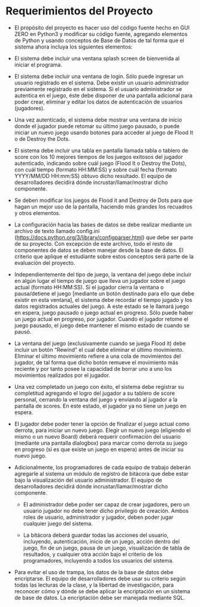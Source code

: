 **Requerimientos del Proyecto**
===

- El propósito del proyecto es hacer uso del código fuente hecho en GUI ZERO en Python3 y modificar su código fuente, agregando elementos de Python y usando conceptos de Base de Datos de tal forma que el sistema ahora incluya los siguientes elementos:

- El sistema debe incluir una ventana splash screen de bienvenida al iniciar el programa.

- El sistema debe incluir una ventana de login. Sólo puede ingresar un usuario registrado en el sistema. Debe existir un usuario administrador previamente registrado en el sistema. Si el usuario administrador se autentica en el juego, éste debe disponer de una pantalla adicional para poder crear, eliminar y editar los datos de autenticación de usuarios (jugadores).

- Una vez autenticado, el sistema debe mostrar una ventana de inicio donde el jugador puede retomar su último juego pausado, o puede iniciar un nuevo juego usando botones para acceder al juego de Flood It o de Destroy the Dots.

- El sistema debe incluir una tabla en pantalla llamada tabla o tablero de score con los 10 mejores tiempos de los juegos exitosos del jugador autenticado, indicando sobre cuál juego (Flood It o Destroy the Dots), con cuál tiempo (formato HH:MM:SS) y sobre cuál fecha (formato YYYY/MM/DD HH:mm:SS) obtuvo dicho resultado. El equipo de desarrolladores decidirá dónde incrustar/llamar/mostrar dicho componente.

- Se deben modificar los juegos de Flood it and Destroy de Dots para que hagan un mejor uso de la pantalla, haciendo más grandes los recuadros y otros elementos.

- La configuración hacia las bases de datos se debe realizar mediante un archivo de texto llamado config.ini (https://docs.python.org/3/library/configparser.html) que debe ser parte de su proyecto. Con excepción de este archivo, todo el resto de componentes de datos se deben manejar desde la base de datos. El criterio que aplique el estudiante sobre estos conceptos será parte de la evaluación del proyecto.

- Independientemente del tipo de juego, la ventana del juego debe incluir en algún lugar el tiempo de juego que lleva un jugador sobre el juego actual (formato HH:MM:SS). Si el jugador cierra la ventana o pausa/detiene el juego [mediante un botón destinado para ello que debe existir en esta ventana], el sistema debe recordar el tiempo jugado y los datos registrados actuales del juego. A este estado se le llamará juego en espera, juego pausado o juego actual en progreso. Sólo puede haber un juego actual en progreso, por jugador. Cuando el jugador retome el juego pausado, el juego debe mantener el mismo estado de cuando se pausó.

- La ventana del juego (exclusivamente cuando se juega Flood it) debe incluir un botón “Rewind” el cual debe eliminar el último movimiento. Eliminar el último movimiento refiere a una cola de movimientos del jugador, de tal forma que dicho botón remueve el movimiento más reciente y por tanto posee la capacidad de borrar uno a uno los movimientos realizados por el jugador.

- Una vez completado un juego con éxito, el sistema debe registrar su completitud agregando el logro del jugador a su tablero de score personal, cerrando la ventana del juego y enviando al jugador a la pantalla de scores. En este estado, el jugador ya no tiene un juego en espera.

- El jugador debe poder tener la opción de finalizar el juego actual como derrota, para iniciar un nuevo juego. Elegir un nuevo juego (eligiendo el mismo o un nuevo Board) deberá requerir confirmación del usuario (mediante una pantalla dialogbox) para marcar como derrota su juego en progreso (si es que existe un juego en espera) antes de iniciar su nuevo juego.

- Adicionalmente, los programadores de cada equipo de trabajo deberán agregarle al sistema un módulo de registro de bitácora que debe estar bajo la visualización del usuario administrador. El equipo de desarrolladores decidirá dónde incrustar/llamar/mostrar dicho componente.

  - El administrador debe poder ser capaz de crear jugadores, pero un usuario jugador no debe tener dicho privilegio de creación. Ambos roles de usuario, administrador y jugador, deben poder jugar cualquier juego del sistema.

  - La bitácora deberá guardar todas las acciones del usuario, incluyendo, autenticación, inicio de un juego, acción dentro del juego, fin de un juego, pausa de un juego, visualización de tabla de resultados, y cualquier otra acción bajo el criterio de los programadores, incluyendo a todos los usuarios del sistema.

- Para evitar el uso de trampa, los datos de la base de datos debe encriptarse. El equipo de desarrolladores debe usar su criterio según todas las lecturas de la clase, y la libertad de investigación, para reconocer cómo y dónde se debe aplicar la encriptación en un sistema de base de datos. La encriptación debe ser manejada mediante SQL.